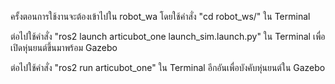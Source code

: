 ครั้งตอนการใช้งานจะต้องเข้าไปใน robot_wa โดยใช้คำสั่ง "cd robot_ws/" ใน Terminal


ต่อไปใช้คำสั่ง "ros2 launch articubot_one launch_sim.launch.py" ใน Terminal เพื่อเปิดหุ่นยนต์ขึ้นมาพร้อม Gazebo


ต่อไปใช้คำสั่ง "ros2 run articubot_one" ใน Terminal อีกอันเพื่อบังคับหุ่นยนต์ใน Gazebo
